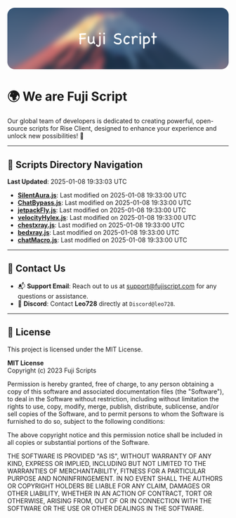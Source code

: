 ![Banner](.github/b.webp)

# 🌍 **We are Fuji Script**

Our global team of developers is dedicated to creating powerful, open-source scripts for Rise Client, designed to enhance your experience and unlock new possibilities! 🌟

---
<!-- SCRIPTS_NAVIGATION_START -->
## 📂 **Scripts Directory Navigation**

**Last Updated**: 2025-01-08 19:33:03 UTC

- **[SilentAura.js](scripts/SilentAura.js)**: Last modified on 2025-01-08 19:33:00 UTC
- **[ChatBypass.js](scripts/ChatBypass.js)**: Last modified on 2025-01-08 19:33:00 UTC
- **[jetpackFly.js](scripts/jetpackFly.js)**: Last modified on 2025-01-08 19:33:00 UTC
- **[velocityHylex.js](scripts/velocityHylex.js)**: Last modified on 2025-01-08 19:33:00 UTC
- **[chestxray.js](scripts/chestxray.js)**: Last modified on 2025-01-08 19:33:00 UTC
- **[bedxray.js](scripts/bedxray.js)**: Last modified on 2025-01-08 19:33:00 UTC
- **[chatMacro.js](scripts/chatMacro.js)**: Last modified on 2025-01-08 19:33:00 UTC

<!-- SCRIPTS_NAVIGATION_END -->

---

## 💬 **Contact Us**  
- 📬 **Support Email**: Reach out to us at [support@fujiscript.com](mailto:support@fujiscript.com) for any questions or assistance.  
- 💬 **Discord**: Contact **Leo728** directly at `Discord@leo728`.

---

## 📜 **License**

This project is licensed under the MIT License.  

**MIT License**  
Copyright (c) 2023 Fuji Scripts  

Permission is hereby granted, free of charge, to any person obtaining a copy of this software and associated documentation files (the "Software"), to deal in the Software without restriction, including without limitation the rights to use, copy, modify, merge, publish, distribute, sublicense, and/or sell copies of the Software, and to permit persons to whom the Software is furnished to do so, subject to the following conditions:  

The above copyright notice and this permission notice shall be included in all copies or substantial portions of the Software.  

THE SOFTWARE IS PROVIDED "AS IS", WITHOUT WARRANTY OF ANY KIND, EXPRESS OR IMPLIED, INCLUDING BUT NOT LIMITED TO THE WARRANTIES OF MERCHANTABILITY, FITNESS FOR A PARTICULAR PURPOSE AND NONINFRINGEMENT. IN NO EVENT SHALL THE AUTHORS OR COPYRIGHT HOLDERS BE LIABLE FOR ANY CLAIM, DAMAGES OR OTHER LIABILITY, WHETHER IN AN ACTION OF CONTRACT, TORT OR OTHERWISE, ARISING FROM, OUT OF OR IN CONNECTION WITH THE SOFTWARE OR THE USE OR OTHER DEALINGS IN THE SOFTWARE.  
